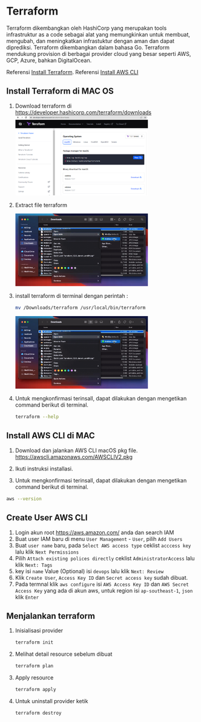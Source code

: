 # Terraform

Terraform dikembangkan oleh HashiCorp yang merupakan tools infrastruktur as a code sebagai alat yang memungkinkan untuk membuat, mengubah, dan meningkatkan infrastuktur dengan aman dan dapat diprediksi. Terraform dikembangkan dalam bahasa Go. Terraform mendukung provision di berbagai provider cloud yang besar seperti AWS, GCP, Azure, bahkan DigitalOcean.

Referensi [Install Terraform](https://learn.hashicorp.com/tutorials/terraform/install-cli).
Referensi [Install AWS CLI](https://docs.aws.amazon.com/cli/latest/userguide/getting-started-install.html)


## Install Terraform di MAC OS

1. Download terraform di https://developer.hashicorp.com/terraform/downloads
    <img width="350" alt="Screen Shot 2022-05-11 at 14 37 11" src="terraform1.png">

2. Extract file terraform

    <img width="350" alt="Screen Shot 2022-05-11 at 14 37 11" src="terraform2.png">

3. install terraform di terminal dengan perintah :
   ```sh
   mv /Downloads/terraform /usr/local/bin/terraform
   ```

    <img width="350" alt="Screen Shot 2022-05-11 at 14 37 11" src="terraform2.png">

4. Untuk mengkonfirmasi terinsall, dapat dilakukan dengan mengetikan command berikut di terminal.
   ```sh
   terraform --help
   ```
   
   
## Install AWS CLI di MAC
1. Download dan jalankan AWS CLI macOS pkg file. https://awscli.amazonaws.com/AWSCLIV2.pkg

2. Ikuti instruksi installasi.

3. Untuk mengkonfirmasi terinsall, dapat dilakukan dengan mengetikan command berikut di terminal.

```sh
aws --version
```
   
## Create User AWS CLI
1. Login akun root https://aws.amazon.com/ anda dan search IAM
2. Buat user IAM baru di menu `User Management` - `User`, pilih `Add Users`
3. Buat `user name` baru, pada `Select AWS access type` ceklist `acccess key` lalu klik `Next Permissions`
4. Pilih `Attach existing polices directly` ceklist `AdministratorAccess` lalu klik `Next: Tags`
5. key isi `name` Value (Optional) isi `devops` lalu klik `Next: Review`
6. Klik `Create User`, `Access Key ID` dan `Secret access key` sudah dibuat.
7. Pada termnal klik `aws configure` isi `AWS Access Key ID` dan `AWS Secret Access Key` yang ada di akun aws, untuk region isi `ap-southeast-1`, `json` klik `Enter`


## Menjalankan terraform

1. Inisialisasi provider
   ```sh
   terraform init
   ```
2. Melihat detail resource sebelum dibuat
   ```sh
   terraform plan
   ```
3. Apply resource
   ```sh
   terraform apply
   ```
4. Untuk uninstall provider ketik
   ```sh
   terraform destroy
   ```
